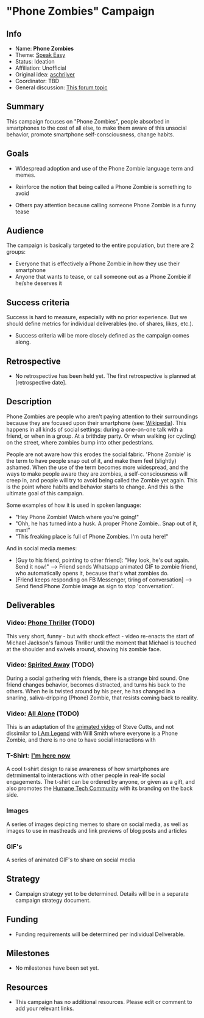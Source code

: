 # "Phone Zombies" Campaign

<!-- Please fill in the information below each header according to the instructions.

       - Do NOT remove section headers. Instead add the placeholder text if the section is not needed.
       - You can leave the comments. They can be helpful when editing the issue later on.
       - Replace brackets with appropriate information (unless part of a link), leaving formatting intact.
       - The non-comments texts below provide examples, unless they are placeholder text

    Note: You will not be wasting your time documenting all this. The information in this issue
          should be copied to the Campaign README.md after your feedback is incorporated.
-->

## Info 

<!-- Provide short name that reflects the gist of the campaign, used as working title.
      Also add the link to community forum topic that is used for general discussion. -->

- Name: **Phone Zombies**
- Theme: [Speak Easy](themes/speak-easy/README.md)
- Status: Ideation
- Affiliation: Unofficial
- Original idea: [aschrijver](https://community.humanetech.com/u/aschrijver/summary) 
- Coordinator: TBD
- General discussion: [This forum topic](https://community.humanetech.com/t/phone-zombies-campaign-anchoring-the-term-phone-zombies-in-common-language/2710)

## Summary 

<!-- Clear and concise explanation in 1-3 lines of text. -->

This campaign focuses on "Phone Zombies", people absorbed in smartphones to the cost of all else, to make them aware of this unsocial behavior, promote smartphone self-consciousness, change habits.

## Goals

<!-- Bullet list of the intended effects of the campaign, separated by empty lines. -->

- Widespread adoption and use of the Phone Zombie language term and memes.

- Reinforce the notion that being called a Phone Zombie is something to avoid

- Others pay attention because calling someone Phone Zombie is a funny tease

## Audience

<!-- The demographic audience the campaign is targeted to. -->

The campaign is basically targeted to the entire population, but there are 2 groups:

- Everyone that is effectively a Phone Zombie in how they use their smartphone
- Anyone that wants to tease, or call someone out as a Phone Zombie if he/she deserves it

## Success criteria

<!-- (optional) Bullet list detailing how success is measured. -->

Success is hard to measure, especially with no prior experience. But we should define metrics for individual deliverables (no. of shares, likes, etc.).

- Success criteria will be more closely defined as the campaign comes along.

## Retrospective

<!-- (optional) Analysis of results after campaign has ended, to see if success criteria were met, and to learn lessons for future campaigns. Use the placeholder text is no retrospective was held yet. Add a date indicator if possible (e.g. 'after 3 months', '24-11-2018'). -->

- No retrospective has been held yet. The first retrospective is planned at [retrospective date].

## Description

<!-- A longer, more elaborate description (one or more paragraphs of text) -->

Phone Zombies are people who aren't paying attention to their surroundings because they are focused upon their smartphone (see: [Wikipedia](https://en.wikipedia.org/wiki/Smartphone_zombie)). This happens in all kinds of social settings: during a one-on-one talk with a friend, or when in a group. At a brithday party. Or when walking (or cycling) on the street, where zombies bump into other pedestrians.

People are not aware how this erodes the social fabric. 'Phone Zombie' is the term to have people snap out of it, and make them feel (slightly) ashamed. When the use of the term becomes more widespread, and the ways to make people aware they are zombies, a self-consciousness will creep in, and people will try to avoid being called the Zombie yet again. This is the point where habits and behavior starts to change. And this is the ultimate goal of this campaign.

Some examples of how it is used in spoken language:

- "Hey Phone Zombie! Watch where you're going!"
- "Ohh, he has turned into a husk. A proper Phone Zombie.. Snap out of it, man!"
- "This freaking place is full of Phone Zombies. I'm outa here!"

And in social media memes:

- [Guy to his friend, pointing to other friend]: "Hey look, he's out again. Send it now!" --> Friend sends Whatsapp animated GIF to zombie friend, who automatically opens it, because that's what zombies do.
- [Friend keeps responding on FB Messenger, tiring of conversation] --> Send fiend Phone Zombie image as sign to stop 'conversation'.

## Deliverables

<!-- Sub-headers with the planned deliverables and their summaries. Update this later to reflect changes.  The second sub-header gives an example. -->

### Video: [Phone Thriller](deliverable-url) (TODO) 

This very short, funny - but with shock effect - video re-enacts the start of Michael Jackson's famous Thriller until the moment that Michael is touched at the shoulder and swivels around, showing his zombie face.

### Video: [Spirited Away](deliverable2-url) (TODO)

During a social gathering with friends, there is a strange bird sound. One friend changes behavior, becomes distracted, and turns his back to the others. When he is twisted around by his peer, he has changed in a snarling, saliva-dripping (Phone) Zombie, that resists coming back to reality.

### Video: [All Alone](deliverable3-url) (TODO)

This is an adaptation of the [animated video](https://www.youtube.com/watch?v=15nR7nhFRZE) of Steve Cutts, and not dissimilar to [I Am Legend](https://en.wikipedia.org/wiki/I_Am_Legend_(film)) with Will Smith where everyone is a Phone Zombie, and there is no one to have social interactions with

### T-Shirt: [I'm here now](https://github.com/humanetech-community/humanetech-community-awareness/tree/master/campaigns/phone-zombies/i-am-here-now)

A cool t-shirt design to raise awareness of how smartphones are detrmimental to interactions with other people in real-life social engagements. The t-shirt can be ordered by anyone, or given as a gift, and also promotes the [Humane Tech Community](https://community.humanetech.com) with its branding on the back side.

### Images

A series of images depicting memes to share on social media, as well as images to use in mastheads and link previews of blog posts and articles

### GIF's

A series of animated GIF's to share on social media

## Strategy

<!-- Outline the (draft) strategy required to attain the success criteria (one or more paragraphs of text, use formatting - like lists - where appropriate). Use this placeholder text if this section is not needed:

- This campaign does not require a strategy. Strategy is defined on the Theme, or in Deliverables.
 -->

- Campaign strategy yet to be determined. Details will be in a separate campaign strategy document.

## Funding

<!-- (optional) Financial requirements, required budget, ways to obtain funds (keep it short, couple of paragraphs, some bullets). If necessary link to separate detailed funding document. Use the placeholder text if no funding is required. -->

- Funding requirements will be determined per individual Deliverable. 

## Milestones

<!-- (optional) Bullet list of past and future milestones for the campaign. Or placeholder bullet "No milestones have been defined." -->

- No milestones have been set yet.

## Resources

<!-- (optional) Links to relevant folders, files and external information, or leave the placeholder text. -->

- This campaign has no additional resources. Please edit or comment to add your relevant links.
